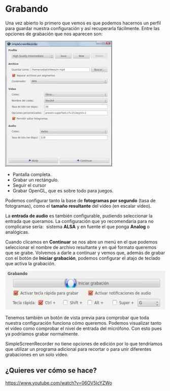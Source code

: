 
# Grabando

Una vez abierto lo primero que vemos es que podemos hacernos un perfil para guardar nuestra configuración y así recuperarla fácilmente. Entre las opciones de grabación que nos aparecen son:

<img src="img/Seleccion_441.png" height="394" />

- Pantalla completa.
- Grabar un rectángulo.
- Seguir el cursor
- Grabar OpenGL, que es sobre todo para juegos.

Podemos configurar tanto la base de **fotogramas por segundo** (tasa de fotogramas), como el **tamaño resultante** del vídeo (en escalar vídeo).

La **entrada de audio** es también configurable, pudiendo seleccionar la entrada que queramos. La configuración que yo recomendaría para no complicarse sería:  sistema **ALSA** y en fuente el que ponga **Analog** o analógicas.

Cuando clicamos en **Continuar** se nos abre un menú en el que podemos seleccionar el nombre de archivo resultante y en qué formato queremos que se grabe. Volvemos a darle a continuar y vemos que, además de grabar con el botón de **Iniciar grabación**, podemos configurar el atajo de teclado que activa la grabación.

<img src="img/Seleccion_442.png" height="122" />

Tenemos también un botón de vista previa para comprobar que toda nuestra configuración funciona cómo queremos. Podemos visualizar tanto el vídeo como comprobar el nivel de entrada del micrófono. Con esto pues ya podríamos grabar normalmente.

SimpleScreenRecorder no tiene opciones de edición por lo que tendríamos que utilizar un programa adicional para recortar o para unir diferentes grabaciones en un solo vídeo.

## ¿Quieres ver cómo se hace?

https://www.youtube.com/watch?v=06OV5IcYZWo

